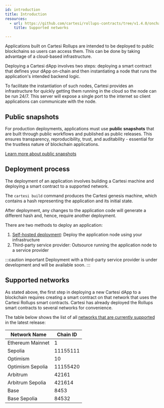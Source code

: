 ```yaml
---
id: introduction
title: Introduction
resources:
  - url: https://github.com/cartesi/rollups-contracts/tree/v1.4.0/onchain/rollups/deployments
    title: Supported networks

---
```


Applications built on Cartesi Rollups are intended to be deployed to public blockchains so users can access them. This can be done by taking advantage of a cloud-based infrastructure.

Deploying a Cartesi dApp involves two steps: deploying a smart contract that defines your dApp on-chain and then instantiating a node that runs the application's intended backend logic.

To facilitate the instantiation of such nodes, Cartesi provides an infrastructure for quickly getting them running in the cloud so the node can be run 24/7. This server will expose a single port to the internet so client applications can communicate with the node.

## Public snapshots

For production deployments, applications must use **public snapshots** that are built through public workflows and published as public releases. This ensures transparency, reproducibility, trust, and auditability - essential for the trustless nature of blockchain applications.

[Learn more about public snapshots](./snapshot.md)

## Deployment process

The deployment of an application involves building a Cartesi machine and deploying a smart contract to a supported network.

The `cartesi build` command produces the Cartesi genesis machine, which contains a hash representing the application and its initial state.

After deployment, any changes to the application code will generate a different hash and, hence, require another deployment.

There are two methods to deploy an application:

1. [Self-hosted deployment](./self-hosted.md): Deploy the application node using your infrastructure
2. Third-party service provider: Outsource running the application node to a service provider

:::caution important
Deployment with a third-party service provider is under development and will be available soon.
:::

## Supported networks

As stated above, the first step in deploying a new Cartesi dApp to a blockchain requires creating a smart contract on that network that uses the Cartesi Rollups smart contracts. Cartesi has already deployed the Rollups smart contracts to several networks for convenience.

The table below shows the list of all [networks that are currently supported](https://usecannon.com/packages/cartesi-rollups) in the latest release:

| Network Name     | Chain ID |
| ---------------- | -------- |
| Ethereum Mainnet | 1        |
| Sepolia          | 11155111 |
| Optimism         | 10       |
| Optimism Sepolia | 11155420 |
| Arbitrum         | 42161    |
| Arbitrum Sepolia | 421614   |
| Base             | 8453     |
| Base Sepolia     | 84532    |
